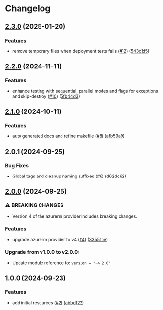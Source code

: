 # Changelog

## [2.3.0](https://github.com/CloudNationHQ/terraform-azure-apim/compare/v2.2.0...v2.3.0) (2025-01-20)


### Features

* remove temporary files when deployment tests fails ([#12](https://github.com/CloudNationHQ/terraform-azure-apim/issues/12)) ([543c1d5](https://github.com/CloudNationHQ/terraform-azure-apim/commit/543c1d5af3d9a1542b4394d8e606768feee66c72))

## [2.2.0](https://github.com/CloudNationHQ/terraform-azure-apim/compare/v2.1.0...v2.2.0) (2024-11-11)


### Features

* enhance testing with sequential, parallel modes and flags for exceptions and skip-destroy ([#10](https://github.com/CloudNationHQ/terraform-azure-apim/issues/10)) ([5fb44d3](https://github.com/CloudNationHQ/terraform-azure-apim/commit/5fb44d32ec37ce183ae1e8ce11d5d81c3e289902))

## [2.1.0](https://github.com/CloudNationHQ/terraform-azure-apim/compare/v2.0.1...v2.1.0) (2024-10-11)


### Features

* auto generated docs and refine makefile ([#8](https://github.com/CloudNationHQ/terraform-azure-apim/issues/8)) ([afb59a9](https://github.com/CloudNationHQ/terraform-azure-apim/commit/afb59a92a29a36e312fc90125e9bce960db7f68b))

## [2.0.1](https://github.com/CloudNationHQ/terraform-azure-apim/compare/v2.0.0...v2.0.1) (2024-09-25)


### Bug Fixes

* Global tags and cleanup naming suffixes ([#6](https://github.com/CloudNationHQ/terraform-azure-apim/issues/6)) ([d62dc62](https://github.com/CloudNationHQ/terraform-azure-apim/commit/d62dc62f3fd26739bde1de1a97040f8b6acef6c2))

## [2.0.0](https://github.com/CloudNationHQ/terraform-azure-apim/compare/v1.0.0...v2.0.0) (2024-09-25)


### ⚠ BREAKING CHANGES

* Version 4 of the azurerm provider includes breaking changes.

### Features

* upgrade azurerm provider to v4 ([#4](https://github.com/CloudNationHQ/terraform-azure-apim/issues/4)) ([33551be](https://github.com/CloudNationHQ/terraform-azure-apim/commit/33551be4216fbe055c29e8524c4bee2793580700))

### Upgrade from v1.0.0 to v2.0.0:

- Update module reference to: `version = "~> 2.0"`

## 1.0.0 (2024-09-23)


### Features

* add initial resources ([#2](https://github.com/CloudNationHQ/terraform-azure-apim/issues/2)) ([abbdf22](https://github.com/CloudNationHQ/terraform-azure-apim/commit/abbdf22b5ac04eb8dbf6c69c7a31937c97529f7a))

